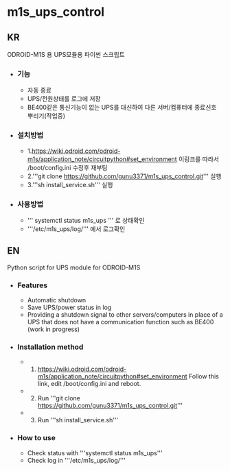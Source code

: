 # m1s_ups_control
## KR
ODROID-M1S 용 UPS모듈용 파이썬 스크립트
+ ### 기능
  + 자동 종료
  + UPS/전원상태를 로그에 저장
  + BE400같은 통신기능이 없는 UPS를 대신하여 다른 서버/컴퓨터에 종료신호 뿌리기(작업중)
+ ### 설치방법
  + 1.https://wiki.odroid.com/odroid-m1s/application_note/circuitpython#set_environment 이링크를 따라서 /boot/config.ini 수정후 재부팅
  + 2.'''git clone https://github.com/gunu3371/m1s_ups_control.git''' 실행
  + 3.'''sh install_service.sh''' 실행
+ ### 사용방법
  + '''
    systemctl status m1s_ups
    ''' 로 상태확인
  + '''/etc/m1s_ups/log/''' 에서 로그확인
## EN
Python script for UPS module for ODROID-M1S
+ ### Features
  + Automatic shutdown
  + Save UPS/power status in log
  + Providing a shutdown signal to other servers/computers in place of a UPS that does not have a communication function such as BE400 (work in progress)
+ ### Installation method
  + 1. https://wiki.odroid.com/odroid-m1s/application_note/circuitpython#set_environment Follow this link, edit /boot/config.ini and reboot.
  + 2. Run '''git clone https://github.com/gunu3371/m1s_ups_control.git'''
  + 3. Run '''sh install_service.sh'''
+ ### How to use
  + Check status with '''systemctl status m1s_ups'''
  + Check log in '''/etc/m1s_ups/log/'''
